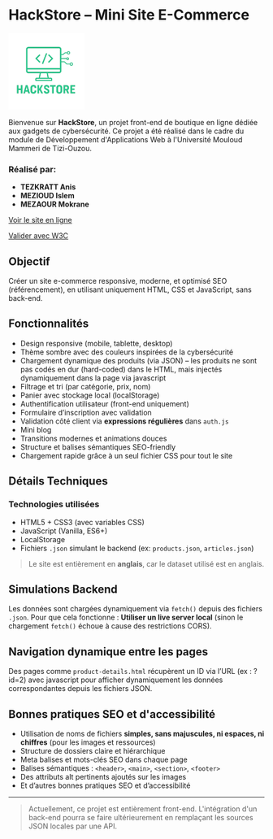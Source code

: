 # HackStore – Mini Site E-Commerce

<img src="images/logo.png" alt="Logo HackStore" width="150" />

Bienvenue sur **HackStore**, un projet front-end de boutique en ligne dédiée aux gadgets de cybersécurité. Ce projet a été réalisé dans le cadre du module de Développement d'Applications Web à l'Université Mouloud Mammeri de Tizi-Ouzou.

### Réalisé par:
- **TEZKRATT Anis**  
- **MEZIOUD Islem**  
- **MEZAOUR Mokrane**

[Voir le site en ligne](https://anistezkratt.github.io/index.html)

[Valider avec W3C](https://validator.w3.org/nu/?doc=https%3A%2F%2Fanistezkratt.github.io%2Findex.html)

## Objectif

Créer un site e-commerce responsive, moderne, et optimisé SEO (référencement), en utilisant uniquement HTML, CSS et JavaScript, sans back-end.

## Fonctionnalités

- Design responsive (mobile, tablette, desktop)
- Thème sombre avec des couleurs inspirées de la cybersécurité
- Chargement dynamique des produits (via JSON) – les produits ne sont pas codés en dur (hard-coded) dans le HTML, mais injectés dynamiquement dans la page via javascript
- Filtrage et tri (par catégorie, prix, nom)
- Panier avec stockage local (localStorage)
- Authentification utilisateur (front-end uniquement)
- Formulaire d’inscription avec validation
- Validation côté client via **expressions régulières** dans `auth.js`
- Mini blog
- Transitions modernes et animations douces
- Structure et balises sémantiques SEO-friendly
- Chargement rapide grâce à un seul fichier CSS pour tout le site

## Détails Techniques

### Technologies utilisées

- HTML5 + CSS3 (avec variables CSS)
- JavaScript (Vanilla, ES6+)
- LocalStorage
- Fichiers `.json` simulant le backend (ex: `products.json`, `articles.json`)

> Le site est entièrement en **anglais**, car le dataset utilisé est en anglais.

## Simulations Backend

Les données sont chargées dynamiquement via `fetch()` depuis des fichiers `.json`. Pour que cela fonctionne :
**Utiliser un live server local** (sinon le chargement `fetch()` échoue à cause des restrictions CORS).

## Navigation dynamique entre les pages

Des pages comme `product-details.html` récupèrent un ID via l’URL (ex : ?id=2) avec javascript pour afficher dynamiquement les données correspondantes depuis les fichiers JSON.

## Bonnes pratiques SEO et d'accessibilité

- Utilisation de noms de fichiers **simples, sans majuscules, ni espaces, ni chiffres** (pour les images et ressources)
- Structure de dossiers claire et hiérarchique
- Meta balises et mots-clés SEO dans chaque page
- Balises sémantiques : `<header>`, `<main>`, `<section>`, `<footer>`
- Des attributs alt pertinents ajoutés sur les images
- Et d’autres bonnes pratiques SEO et d’accessibilité

---

> Actuellement, ce projet est entièrement front-end. L'intégration d'un back-end pourra se faire ultérieurement en remplaçant les sources JSON locales par une API.
